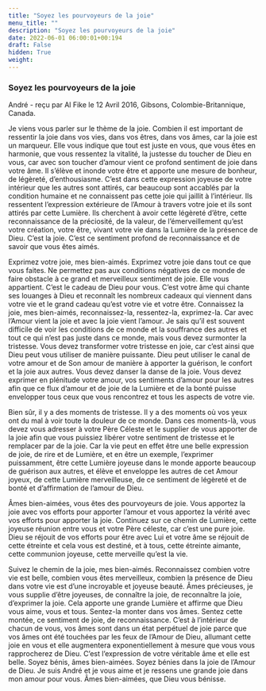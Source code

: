 ```yaml
---
title: "Soyez les pourvoyeurs de la joie"
menu_title: ""
description: "Soyez les pourvoyeurs de la joie"
date: 2022-06-01 06:00:01+00:194
draft: False
hidden: True
weight:
---
```

### Soyez les pourvoyeurs de la joie

André - reçu par Al Fike le 12 Avril 2016, Gibsons, Colombie-Britannique, Canada.

Je viens vous parler sur le thème de la joie. Combien il est important de ressentir la joie dans vos vies, dans vos êtres, dans vos âmes, car la joie est un marqueur. Elle vous indique que tout est juste en vous, que vous êtes en harmonie, que vous ressentez la vitalité, la justesse du toucher de Dieu en vous, car avec son toucher d’amour vient ce profond sentiment de joie dans votre âme. Il s’élève et inonde votre être et apporte une mesure de bonheur, de légèreté, d’enthousiasme. C’est dans cette expression joyeuse de votre intérieur que les autres sont attirés, car beaucoup sont accablés par la condition humaine et ne connaissent pas cette joie qui jaillit à l’intérieur. Ils ressentent l’expression extérieure de l’Amour à travers votre joie et ils sont attirés par cette Lumière. Ils cherchent à avoir cette légèreté d’être, cette reconnaissance de la préciosité, de la valeur, de l’émerveillement qu’est votre création, votre être, vivant votre vie dans la Lumière de la présence de Dieu. C’est la joie. C’est ce sentiment profond de reconnaissance et de savoir que vous êtes aimés.

Exprimez votre joie, mes bien-aimés. Exprimez votre joie dans tout ce que vous faites. Ne permettez pas aux conditions négatives de ce monde de faire obstacle à ce grand et merveilleux sentiment de joie. Elle vous appartient. C’est le cadeau de Dieu pour vous. C’est votre âme qui chante ses louanges à Dieu et reconnaît les nombreux cadeaux qui viennent dans votre vie et le grand cadeau qu’est votre vie et votre être. Connaissez la joie, mes bien-aimés, reconnaissez-la, ressentez-la, exprimez-la. Car avec l’Amour vient la joie et avec la joie vient l’amour. Je sais qu’il est souvent difficile de voir les conditions de ce monde et la souffrance des autres et tout ce qui n’est pas juste dans ce monde, mais vous devez surmonter la tristesse. Vous devez transformer votre tristesse en joie, car c’est ainsi que Dieu peut vous utiliser de manière puissante. Dieu peut utiliser le canal de votre amour et de Son amour de manière à apporter la guérison, le confort et la joie aux autres. Vous devez danser la danse de la joie. Vous devez exprimer en plénitude votre amour, vos sentiments d’amour pour les autres afin que ce flux d’amour et de joie de la Lumière et de la bonté puisse envelopper tous ceux que vous rencontrez et tous les aspects de votre vie.

Bien sûr, il y a des moments de tristesse. Il y a des moments où vos yeux ont du mal à voir toute la douleur de ce monde. Dans ces moments-là, vous devez vous adresser à votre Père Céleste et le supplier de vous apporter de la joie afin que vous puissiez libérer votre sentiment de tristesse et le remplacer par de la joie. Car la vie peut en effet être une belle expression de joie, de rire et de Lumière, et en être un exemple, l’exprimer puissamment, être cette Lumière joyeuse dans le monde apporte beaucoup de guérison aux autres, et élève et enveloppe les autres de cet Amour joyeux, de cette Lumière merveilleuse, de ce sentiment de légèreté et de bonté et d’affirmation de l’amour de Dieu.

Âmes bien-aimées, vous êtes des pourvoyeurs de joie. Vous apportez la joie avec vos efforts pour apporter l’amour et vous apportez la vérité avec vos efforts pour apporter la joie. Continuez sur ce chemin de Lumière, cette joyeuse réunion entre vous et votre Père céleste, car c’est une pure joie. Dieu se réjouit de vos efforts pour être avec Lui et votre âme se réjouit de cette étreinte et cela vous est destiné, et à tous, cette étreinte aimante, cette communion joyeuse, cette merveille qu’est la vie.

Suivez le chemin de la joie, mes bien-aimés. Reconnaissez combien votre vie est belle, combien vous êtes merveilleux, combien la présence de Dieu dans votre vie est d’une incroyable et joyeuse beauté. Âmes précieuses, je vous supplie d’être joyeuses, de connaître la joie, de reconnaître la joie, d’exprimer la joie. Cela apporte une grande Lumière et affirme que Dieu vous aime, vous et tous. Sentez-la monter dans vos âmes. Sentez cette montée, ce sentiment de joie, de reconnaissance. C’est à l’intérieur de chacun de vous, vos âmes sont dans un état perpétuel de joie parce que vos âmes ont été touchées par les feux de l’Amour de Dieu, allumant cette joie en vous et elle augmentera exponentiellement à mesure que vous vous rapprocherez de Dieu. C’est l’expression de votre véritable âme et elle est belle. Soyez bénis, âmes bien-aimées. Soyez bénies dans la joie de l’Amour de Dieu. Je suis André et je vous aime et je ressens une grande joie dans mon amour pour vous. Âmes bien-aimées, que Dieu vous bénisse.
